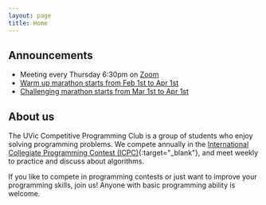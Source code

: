```yaml
---
layout: page
title: Home
---
```


## Announcements
- Meeting every Thursday 6:30pm on [Zoom](https://uvic.zoom.us/j/84499654906) 
- [Warm up marathon starts from Feb 1st to Apr 1st](https://vjudge.net/contest/417739)
- [Challenging marathon starts from Mar 1st to Apr 1st](https://vjudge.net/contest/425222)

## About us
The UVic Competitive Programming Club is a group of students who enjoy solving programming problems. We compete annually in the [International Collegiate Programming Contest (ICPC)](https://icpc.global/){:target="_blank"}, and meet weekly to practice and discuss about algorithms.

If you like to compete in programming contests or just want to improve your programming skills, join us! Anyone with basic programming ability is welcome.
